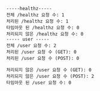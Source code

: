 
    -----healthz-----
    전체 /healthz 요청 수: 1
    처리된 /healthz 요청 수: 1
    타임아웃 된 /healthz 요청 수: 0
    처리되지 않은 /healthz 요청 수: 0
    ----- user -----
    전체 /user 요청 수: 2
    처리된 /user 요청 수 (GET): 0
    처리된 /user 요청 수 (POST): 0
    
    처리되지 않은 /user 요청 수 (GET): 0
    처리되지 않은 /user 요청 수 (POST): 2
    타임아웃 된 /user 요청 수: 0
    